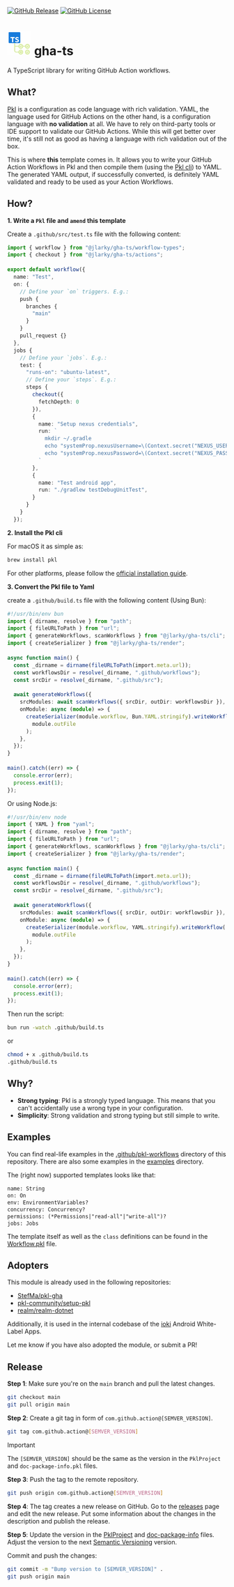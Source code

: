 [![GitHub Release](https://img.shields.io/github/v/release/JLarky/gha-ts?include_prereleases)](https://github.com/JLarky/gha-ts/releases/latest)
[![GitHub License](https://img.shields.io/github/license/JLarky/gha-ts)](https://github.com/JLarky/gha-ts/blob/main/LICENSE)

# <img src="icon.png" alt="gha-ts" width="55"/> gha-ts

A TypeScript library for writing GitHub Action workflows.

## What?

[Pkl](https://pkl-lang.org/) is a configuration as code language with rich validation.
YAML, the language used for GitHub Actions on the other hand, is a configuration language with **no validation** at all.
We have to rely on third-party tools or IDE support to validate our GitHub Actions.
While this will get better over time, it's still not as good as having a language with rich validation out of the box.

This is where **this** template comes in.
It allows you to write your GitHub Action Workflows in Pkl
and then compile them (using the [Pkl cli](https://pkl-lang.org/main/current/pkl-cli/index.html#installation)) to YAML.
The generated YAML output, if successfully converted, 
is definitely YAML validated and ready to be used as your Action Workflows.

## How?

**1. Write a `Pkl` file and `amend` this template**

Create a `.github/src/test.ts` file with the following content:

```ts
import { workflow } from "@jlarky/gha-ts/workflow-types";
import { checkout } from "@jlarky/gha-ts/actions";

export default workflow({
  name: "Test",
  on: {
    // Define your `on` triggers. E.g.:
    push {
      branches {
        "main"
      }
    }
    pull_request {}
  },
  jobs {
    // Define your `jobs`. E.g.: 
    test: {
      "runs-on": "ubuntu-latest",
      // Define your `steps`. E.g.:
      steps {
        checkout({
          fetchDepth: 0
        }),
        {
          name: "Setup nexus credentials",
          run: `
            mkdir ~/.gradle
            echo "systemProp.nexusUsername=\(Context.secret("NEXUS_USERNAME")) >> ~/.gradle/gradle.properties
            echo "systemProp.nexusPassword=\(Context.secret("NEXUS_PASSWORD")) >> ~/.gradle/gradle.properties
          `
        },
        {
          name: "Test android app",
          run: "./gradlew testDebugUnitTest",
        }
      }
    }
  });
```

**2. Install the Pkl cli**

For macOS it as simple as:

```bash
brew install pkl
````

For other platforms, please follow the [official installation guide](https://pkl-lang.org/main/current/pkl-cli/index.html#installation).

**3. Convert the Pkl file to Yaml**

create a `.github/build.ts` file with the following content (Using Bun):

```ts
#!/usr/bin/env bun
import { dirname, resolve } from "path";
import { fileURLToPath } from "url";
import { generateWorkflows, scanWorkflows } from "@jlarky/gha-ts/cli";
import { createSerializer } from "@jlarky/gha-ts/render";

async function main() {
  const _dirname = dirname(fileURLToPath(import.meta.url));
  const workflowsDir = resolve(_dirname, ".github/workflows");
  const srcDir = resolve(_dirname, ".github/src");

  await generateWorkflows({
    srcModules: await scanWorkflows({ srcDir, outDir: workflowsDir }),
    onModule: async (module) => {
      createSerializer(module.workflow, Bun.YAML.stringify).writeWorkflow(
        module.outFile
      );
    },
  });
}

main().catch((err) => {
  console.error(err);
  process.exit(1);
});
```

Or using Node.js:

```ts
#!/usr/bin/env node
import { YAML } from "yaml";
import { dirname, resolve } from "path";
import { fileURLToPath } from "url";
import { generateWorkflows, scanWorkflows } from "@jlarky/gha-ts/cli";
import { createSerializer } from "@jlarky/gha-ts/render";

async function main() {
  const _dirname = dirname(fileURLToPath(import.meta.url));
  const workflowsDir = resolve(_dirname, ".github/workflows");
  const srcDir = resolve(_dirname, ".github/src");

  await generateWorkflows({
    srcModules: await scanWorkflows({ srcDir, outDir: workflowsDir }),
    onModule: async (module) => {
      createSerializer(module.workflow, YAML.stringify).writeWorkflow(
        module.outFile
      );
    },
  });
}

main().catch((err) => {
  console.error(err);
  process.exit(1);
});
```

Then run the script:

```bash
bun run -watch .github/build.ts
```

or

```bash
chmod + x .github/build.ts
.github/build.ts
```

## Why?

* **Strong typing**: Pkl is a strongly typed language. This means that you can't accidentally use a wrong type in your
  configuration.
* **Simplicity**: Strong validation and strong typing but still simple to write.

## Examples

You can find real-life examples in the [.github/pkl-workflows](.github/pkl-workflows) directory of this repository.
There are also some examples in the [examples](examples) directory.

The (right now) supported templates looks like that:
```
name: String
on: On
env: EnvironmentVariables?
concurrency: Concurrency?
permissions: (*Permissions|"read-all"|"write-all")?
jobs: Jobs
```

The template itself as well as the `class` definitions can be found in the [Workflow.pkl](Workflow.pkl) file.

## Adopters

This module is already used in the following repositories:
* [StefMa/pkl-gha](https://github.com/StefMa/pkl-gha/tree/725a23cc42112a11dec32ff934d3166bddc54e5c/.github/pkl-workflows)
* [pkl-community/setup-pkl](https://github.com/pkl-community/setup-pkl/tree/52a58184f4f3e64a7fd8444f2a5dee6fa8eeba58/.github/pkl-workflows)
* [realm/realm-dotnet](https://github.com/realm/realm-dotnet/tree/d44ca659e2744ce0a210ff7ffbcb59607d8b3dac/.github/pkl-workflows)

Additionally, it is used in the internal codebase of the [ioki](https://ioki.com/en/platform/) Android White-Label Apps.

Let me know if you have also adopted the module, or submit a PR!

## Release

**Step 1**: Make sure you're on the `main` branch and pull the latest changes.

```bash
git checkout main
git pull origin main
```

**Step 2**: Create a git tag in form of `com.github.action@[SEMVER_VERSION]`.

```bash
git tag com.github.action@[SEMVER_VERSION]
```

> [!IMPORTANT]
> The `[SEMVER_VERSION]` should be the same as the version in the `PklProject` and `doc-package-info.pkl` files.

**Step 3**: Push the tag to the remote repository.

```bash
git push origin com.github.action@[SEMVER_VERSION]
```

**Step 4**: The tag creates a new release on GitHub.
Go to the [releases](https://github.com/JLarky/gha-ts/releases) page and edit the new release.
Put some information about the changes in the description and publish the release.

**Step 5**: Update the version in the [PklProject](PklProject) and [doc-package-info](doc-package-info.pkl) files.
Adjust the version to the next [Semantic Versioning](https://semver.org/) version.

Commit and push the changes:
```bash
git commit -m "Bump version to [SEMVER_VERSION]" .
git push origin main
```
